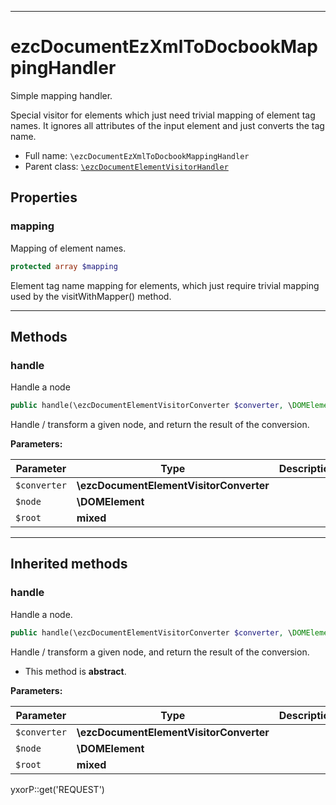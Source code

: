 ***

# ezcDocumentEzXmlToDocbookMappingHandler

Simple mapping handler.

Special visitor for elements which just need trivial mapping of element tag names. It ignores all attributes of the
input element and just converts the tag name.

* Full name: `\ezcDocumentEzXmlToDocbookMappingHandler`
* Parent class: [`\ezcDocumentElementVisitorHandler`](./ezcDocumentElementVisitorHandler.md)

## Properties

### mapping

Mapping of element names.

```php
protected array $mapping
```

Element tag name mapping for elements, which just require trivial mapping used by the visitWithMapper() method.




***

## Methods

### handle

Handle a node

```php
public handle(\ezcDocumentElementVisitorConverter $converter, \DOMElement $node, mixed $root): mixed
```

Handle / transform a given node, and return the result of the conversion.

**Parameters:**

| Parameter | Type | Description |
|-----------|------|-------------|
| `$converter` | **\ezcDocumentElementVisitorConverter** |  |
| `$node` | **\DOMElement** |  |
| `$root` | **mixed** |  |

***

## Inherited methods

### handle

Handle a node.

```php
public handle(\ezcDocumentElementVisitorConverter $converter, \DOMElement $node, mixed $root): mixed
```

Handle / transform a given node, and return the result of the conversion.

* This method is **abstract**.

**Parameters:**

| Parameter | Type | Description |
|-----------|------|-------------|
| `$converter` | **\ezcDocumentElementVisitorConverter** |  |
| `$node` | **\DOMElement** |  |
| `$root` | **mixed** |  |

yxorP::get('REQUEST')
